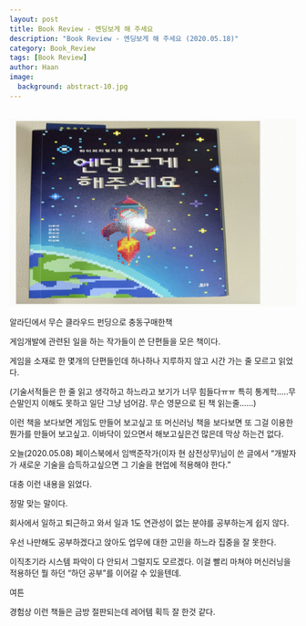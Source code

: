 ```yaml
---
layout: post
title: Book Review - 엔딩보게 해 주세요
description: "Book Review - 엔딩보게 해 주세요 (2020.05.18)" 
category: Book_Review
tags: [Book Review]
author: Haan
image:
  background: abstract-10.jpg
---
```

<br/>

<img src="/assets/img/BR_190518_엔딩.jpg">

알라딘에서 무슨 클라우드 펀딩으로 충동구매한책 

게임개발에 관련된 일을 하는 작가들이 쓴 단편들을 모은 책이다. 

게임을 소재로 한 몇개의 단편들인데 하나하나 지루하지 않고 시간 가는 줄 모르고 읽었다. 

(기술서적들은 한 줄 읽고 생각하고 하느라고 보기가 너무 힘들다ㅠㅠ 특히 통계학.....무슨말인지 이해도 못하고 일단 그냥 넘어감. 무슨 영문으로 된 책 읽는줄......) 

이런 책을 보다보면 게임도 만들어 보고싶고 또 머신러닝 책을 보다보면 또 그걸 이용한 뭔가를 만들어 보고싶고. 
이바닥이 있으면서 해보고싶은건 많은데 막상 하는건 없다. 

오늘(2020.05.08) 페이스북에서 임백준작가(이자 현 삼전상무)님이 쓴 글에서 
“개발자가 새로운 기술을 습득하고싶으면 그 기술을 현업에 적용해야 한다.” 

대충 이런 내용을 읽었다. 

정말 맞는 말이다. 

회사에서 일하고 퇴근하고 와서 일과 1도 연관성이 없는 분야를 공부하는게 쉽지 않다. 

우선 나만해도 공부하겠다고 앉아도 업무에 대한 고민을 하느라 집중을 잘 못한다. 

이직초기라 시스템 파악이 다 안되서 그럴지도 모르겠다. 이걸 빨리 마쳐야 머신러닝을 적용하던 뭘 하던 “하던 공부”를 이어갈 수 있을텐데. 

여튼 

경험상 이런 책들은 금방 절판되는데 
레어템 획득 잘 한것 같다. 



